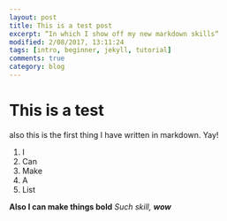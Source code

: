 ```yaml
---
layout: post
title: This is a test post
excerpt: “In which I show off my new markdown skills“
modified: 2/08/2017, 13:11:24
tags: [intro, beginner, jekyll, tutorial]
comments: true
category: blog
---
```


# This is a test
also this is the first thing I have written in markdown. Yay!

1. I
2. Can
3. Make
4. A
5. List

**Also I can make things bold**
*Such skill,* *__wow__*